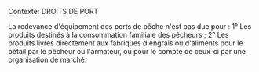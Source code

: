 Contexte: DROITS DE PORT

La redevance d'équipement des ports de pêche n'est pas due pour : 1° Les produits destinés à la consommation familiale des pêcheurs ; 2° Les produits livrés directement aux fabriques d'engrais ou d'aliments pour le bétail par le pêcheur ou l'armateur, ou pour le compte de ceux-ci par une organisation de marché.